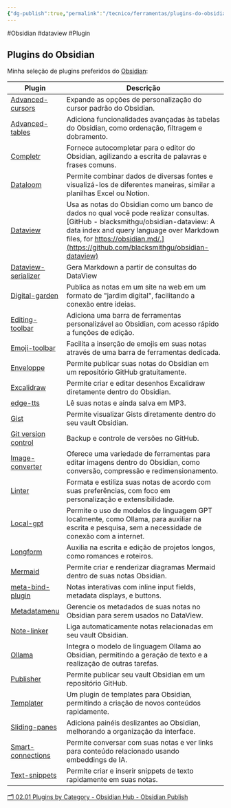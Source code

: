 ```yaml
---
{"dg-publish":true,"permalink":"/tecnico/ferramentas/plugins-do-obsidian/","title":"Plugins do Obsidian","metatags":{"description":"Seleção dos principais plugins para o editor Obsidian"},"noteIcon":2,"updated":"2025-06-20T21:23:18.518-03:00"}
---
```



#Obsidian #dataview #Plugin

## Plugins do Obsidian

Minha seleção de plugins preferidos do [Obsidian](Obsidian.md):

| Plugin                                                                            | Descrição                                                                                                                                                                                                                                                         |
| --------------------------------------------------------------------------------- | ----------------------------------------------------------------------------------------------------------------------------------------------------------------------------------------------------------------------------------------------------------------- |
| [Advanced-cursors](https://github.com/SkepticMystic/advanced-cursors)             | Expande as opções de personalização do cursor padrão do Obsidian.                                                                                                                                                                                                 |
| [Advanced-tables](https://github.com/tgrosinger/advanced-tables-obsidian)         | Adiciona funcionalidades avançadas às tabelas do Obsidian, como ordenação, filtragem e dobramento.                                                                                                                                                                |
| [Completr](https://github.com/tth05/obsidian-completr)                            | Fornece autocompletar para o editor do Obsidian, agilizando a escrita de palavras e frases comuns.                                                                                                                                                                |
| [Dataloom](https://github.com/trey-wallis/obsidian-dataloom)                      | Permite combinar dados de diversas fontes e visualizá-los de diferentes maneiras, similar a planilhas Excel ou Notion.                                                                                                                                            |
| [Dataview](https://github.com/blacksmithgu/obsidian-dataview)                     | Usa as notas do Obsidian como um banco de dados no qual você pode realizar consultas.[GitHub - blacksmithgu/obsidian-dataview: A data index and query language over Markdown files, for https://obsidian.md/.](https://github.com/blacksmithgu/obsidian-dataview) |
| [Dataview-serializer](https://github.com/dsebastien/obsidian-dataview-serializer) | Gera Markdown a partir de consultas do DataView                                                                                                                                                                                                                   |
| [Digital-garden](https://github.com/oleeskild/obsidian-digital-garden)            | Publica as notas em um site na web em um formato de "jardim digital", facilitando a conexão entre ideias.                                                                                                                                                         |
| [Editing-toolbar](https://github.com/PKM-er/obsidian-editing-toolbar)             | Adiciona uma barra de ferramentas personalizável ao Obsidian, com acesso rápido a funções de edição.                                                                                                                                                              |
| [Emoji-toolbar](https://github.com/oliveryh/obsidian-emoji-toolbar)               | Facilita a inserção de emojis em suas notas através de uma barra de ferramentas dedicada.                                                                                                                                                                         |
| [Enveloppe](https://github.com/Enveloppe/obsidian-enveloppe)                      | Permite publicar suas notas do Obsidian em um repositório GitHub gratuitamente.                                                                                                                                                                                   |
| [Excalidraw](https://github.com/zsviczian/obsidian-excalidraw-plugin)             | Permite criar e editar desenhos Excalidraw diretamente dentro do Obsidian.                                                                                                                                                                                        |
| [edge-tts](https://github.com/travisvn/obsidian-edge-tts)                         | Lê suas notas e ainda salva em MP3.                                                                                                                                                                                                                               |
| [Gist](https://github.com/linjunpop/obsidian-gist)                                | Permite visualizar Gists diretamente dentro do seu vault Obsidian.                                                                                                                                                                                                |
| [Git version control](https://github.com/Vinzent03/obsidian-git)                  | Backup e controle de versões no GitHub.                                                                                                                                                                                                                           |
| [Image-converter](https://github.com/xryul/obsidian-image-converter)              | Oferece uma variedade de ferramentas para editar imagens dentro do Obsidian, como conversão, compressão e redimensionamento.                                                                                                                                      |
| [Linter](https://github.com/platers/obsidian-linter)                              | Formata e estiliza suas notas de acordo com suas preferências, com foco em personalização e extensibilidade.                                                                                                                                                      |
| [Local-gpt](https://github.com/pfrankov/obsidian-local-gpt)                       | Permite o uso de modelos de linguagem GPT localmente, como Ollama, para auxiliar na escrita e pesquisa, sem a necessidade de conexão com a internet.                                                                                                              |
| [Longform](https://github.com/kevboh/longform)                                    | Auxilia na escrita e edição de projetos longos, como romances e roteiros.                                                                                                                                                                                         |
| [Mermaid](https://github.com/dartungar/obsidian-mermaid)                          | Permite criar e renderizar diagramas Mermaid dentro de suas notas Obsidian.                                                                                                                                                                                       |
| [meta-bind-plugin](https://github.com/mProjectsCode/obsidian-meta-bind-plugin)    | Notas interativas com inline input fields, metadata displays, e buttons.                                                                                                                                                                                          |
| [Metadatamenu](https://github.com/mdelobelle/metadatamenu)                        | Gerencie os metadados de suas notas no Obsidian para serem usados no DataView.                                                                                                                                                                                    |
| [Note-linker](https://github.com/AlexW00/obsidian-note-linker)                    | Liga automaticamente notas relacionadas em seu vault Obsidian.                                                                                                                                                                                                    |
| [Ollama](https://github.com/hinterdupfinger/obsidian-ollama)                      | Integra o modelo de linguagem Ollama ao Obsidian, permitindo a geração de texto e a realização de outras tarefas.                                                                                                                                                 |
| [Publisher](https://github.com/ObsidianPublisher/obsidian-github-publisher)       | Permite publicar seu vault Obsidian em um repositório GitHub.                                                                                                                                                                                                     |
| [Templater](https://github.com/SilentVoid13/Templater)                            | Um plugin de templates para Obsidian, permitindo a criação de novos conteúdos rapidamente.                                                                                                                                                                        |
| [Sliding-panes](https://github.com/deathau/sliding-panes-obsidian)                | Adiciona painéis deslizantes ao Obsidian, melhorando a organização da interface.                                                                                                                                                                                  |
| [Smart-connections](https://github.com/brianpetro/obsidian-smart-connections)     | Permite conversar com suas notas e ver links para conteúdo relacionado usando embeddings de IA.                                                                                                                                                                   |
| [Text-snippets](https://github.com/ArianaKhit/text-snippets-obsidian)             | Permite criar e inserir snippets de texto rapidamente em suas notas.                                                                                                                                                                                              |

[🗂️ 02.01 Plugins by Category - Obsidian Hub - Obsidian Publish](https://publish.obsidian.md/hub/02+-+Community+Expansions/02.01+Plugins+by+Category/%F0%9F%97%82%EF%B8%8F+02.01+Plugins+by+Category)

